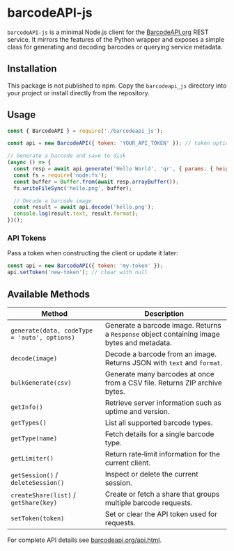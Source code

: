 # barcodeAPI-js

`barcodeAPI-js` is a minimal Node.js client for the [BarcodeAPI.org](https://barcodeapi.org) REST service. It mirrors the features of the Python wrapper and exposes a simple class for generating and decoding barcodes or querying service metadata.

## Installation

This package is not published to npm. Copy the `barcodeapi_js` directory into your project or install directly from the repository.

## Usage

```javascript
const { BarcodeAPI } = require('./barcodeapi_js');

const api = new BarcodeAPI({ token: 'YOUR_API_TOKEN' }); // token optional

// Generate a barcode and save to disk
(async () => {
  const resp = await api.generate('Hello World', 'qr', { params: { height: 200 } });
  const fs = require('node:fs');
  const buffer = Buffer.from(await resp.arrayBuffer());
  fs.writeFileSync('hello.png', buffer);

  // Decode a barcode image
  const result = await api.decode('hello.png');
  console.log(result.text, result.format);
})();
```

### API Tokens

Pass a token when constructing the client or update it later:

```javascript
const api = new BarcodeAPI({ token: 'my-token' });
api.setToken('new-token'); // clear with null
```

## Available Methods

| Method | Description |
| --- | --- |
| `generate(data, codeType = 'auto', options)` | Generate a barcode image. Returns a `Response` object containing image bytes and metadata. |
| `decode(image)` | Decode a barcode from an image. Returns JSON with `text` and `format`. |
| `bulkGenerate(csv)` | Generate many barcodes at once from a CSV file. Returns ZIP archive bytes. |
| `getInfo()` | Retrieve server information such as uptime and version. |
| `getTypes()` | List all supported barcode types. |
| `getType(name)` | Fetch details for a single barcode type. |
| `getLimiter()` | Return rate‑limit information for the current client. |
| `getSession()` / `deleteSession()` | Inspect or delete the current session. |
| `createShare(list)` / `getShare(key)` | Create or fetch a share that groups multiple barcode requests. |
| `setToken(token)` | Set or clear the API token used for requests. |

For complete API details see [barcodeapi.org/api.html](https://barcodeapi.org/api.html).
